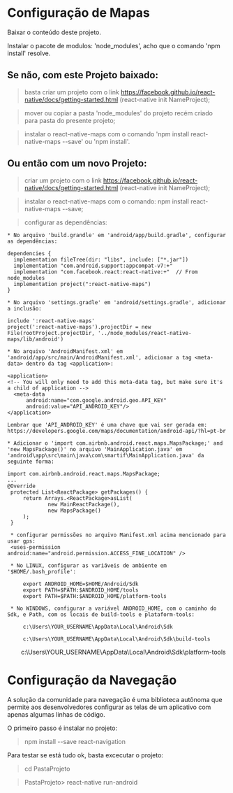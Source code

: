 # Configuração de Mapas

Baixar o conteúdo deste projeto.

Instalar o pacote de modulos: 'node_modules', acho que o comando 'npm install' resolve.

## Se não, com este Projeto baixado:

> basta criar um projeto com o link https://facebook.github.io/react-native/docs/getting-started.html (react-native init NameProject);

> mover ou copiar a pasta 'node_modules' do projeto recém criado para pasta do presente projeto;

> instalar o react-native-maps com o comando 'npm install react-native-maps --save' ou 'npm install'.

## Ou então com um novo Projeto:

> criar um projeto com o link https://facebook.github.io/react-native/docs/getting-started.html (react-native init NameProject);

> instalar o react-native-maps com o comando: npm install react-native-maps --save;

> configurar as dependências:

    * No arquivo 'build.grandle' em 'android/app/build.gradle', configurar as dependências:
    
    dependencies {
      implementation fileTree(dir: "libs", include: ["*.jar"])
      implementation "com.android.support:appcompat-v7:+"
      implementation "com.facebook.react:react-native:+"  // From node_modules
      implementation project(":react-native-maps")
    }

    * No arquivo 'settings.gradle' em 'android/settings.gradle', adicionar a inclusão:
    
    include ':react-native-maps'
    project(':react-native-maps').projectDir = new File(rootProject.projectDir, '../node_modules/react-native-maps/lib/android')

    * No arquivo 'AndroidManifest.xml' em 'android/app/src/main/AndroidManifest.xml', adicionar a tag <meta-data> dentro da tag <application>:
    
    <application>
    <!-- You will only need to add this meta-data tag, but make sure it's a child of application -->
      <meta-data
          android:name="com.google.android.geo.API_KEY"
          android:value="API_ANDROID_KEY"/>
    </application>
    
    Lembrar que 'API_ANDROID_KEY' é uma chave que vai ser gerada em: https://developers.google.com/maps/documentation/android-api/?hl=pt-br
    
    * Adicionar o 'import com.airbnb.android.react.maps.MapsPackage;' and 'new MapsPackage()' no arquivo 'MainApplication.java' em 'android\app\src\main\java\com\smartif\MainApplication.java' da seguinte forma:
    
    import com.airbnb.android.react.maps.MapsPackage;
    ...
    @Override
     protected List<ReactPackage> getPackages() {
         return Arrays.<ReactPackage>asList(
                 new MainReactPackage(),
                 new MapsPackage()
         );
     }
     
     * configurar permissões no arquivo Manifest.xml acima mencionado para usar gps:
     <uses-permission android:name="android.permission.ACCESS_FINE_LOCATION" />
     
     * No LINUX, configurar as variáveis de ambiente em '$HOME/.bash_profile':
     
         export ANDROID_HOME=$HOME/Android/Sdk
         export PATH=$PATH:$ANDROID_HOME/tools
         export PATH=$PATH:$ANDROID_HOME/platform-tools
         
     * No WINDOWS, configurar a variável ANDROID_HOME, com o caminho do Sdk, e Path, com os locais de build-tools e plataform-tools:
     
         c:\Users\YOUR_USERNAME\AppData\Local\Android\Sdk
         
         c:\Users\YOUR_USERNAME\AppData\Local\Android\Sdk\build-tools
         
         c:\Users\YOUR_USERNAME\AppData\Local\Android\Sdk\platform-tools

# Configuração da Navegação

A solução da comunidade para navegação é uma biblioteca autônoma que permite aos desenvolvedores configurar as telas de um aplicativo com apenas algumas linhas de código.

O primeiro passo é instalar no projeto:
> npm install --save react-navigation

Para testar se está tudo ok, basta excecutar o projeto:
> cd PastaProjeto

> PastaProjeto> react-native run-android

